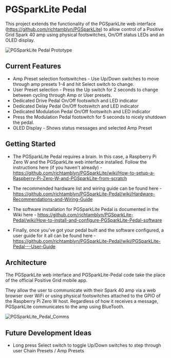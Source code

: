 # PGSparkLite Pedal

This project extends the functionality of the PGSparkLite web interface (https://github.com/richtamblyn/PGSparkLite) to allow control of a Positive Grid Spark 40 amp using physical footswitches, On/Off status LEDs and an OLED display.

![PGSparkLite Pedal Prototype](https://richtamblyn.co.uk/wp-content/uploads/2021/03/IMG-5008-scaled.jpg)

## Current Features

- Amp Preset selection footswitches - Use Up/Down switches to move through amp presets 1-4 and hit Select switch to change.
- User Preset selection - Press the Up switch for 2 seconds to change between cycling through Amp or User presets.
- Dedicated Drive Pedal On/Off footswitch and LED indicator
- Dedicated Delay Pedal On/Off footswitch and LED indicator
- Dedicated Modulation Pedal On/Off footswitch and LED indicator
- Press the Modulation Pedal footswitch for 5 seconds to nicely shutdown the pedal.
- OLED Display - Shows status messages and selected Amp Preset

## Getting Started

- The PGSparkLite Pedal requires a brain. In this case, a Raspberry Pi Zero W and the PGSparkLite web interface installed. Follow the instructions here (if you haven't already) - https://github.com/richtamblyn/PGSparkLite/wiki/How-to-setup-a-Raspberry-Pi-Zero-W-and-PGSparkLite-from-scratch

- The recommended hardware list and wiring guide can be found here - https://github.com/richtamblyn/PGSparkLite-Pedal/wiki/Hardware-Recommendations-and-Wiring-Guide

- The software installation for PGSparkLite Pedal is documented in the Wiki here - https://github.com/richtamblyn/PGSparkLite-Pedal/wiki/How-to-install-and-configure-PGSparkLite-Pedal-software

- Finally, once you've got your pedal built and the software configured, a user guide for it all can be found here - https://github.com/richtamblyn/PGSparkLite-Pedal/wiki/PGSparkLite-Pedal---User-Guide

## Architecture

The PGSparkLite web interface and PGSparkLite-Pedal code take the place of the official Positive Grid mobile app. 

They allow the user to communicate with their Spark 40 amp via a web browser over WiFi or using physical footswitches attached to the GPIO of the Raspberry Pi Zero W host. Regardless of how it receives a message, PGSparkLite communicates to the amp using BlueTooth.

![PGSparkLite_Pedal_Comms](https://richtamblyn.co.uk/wp-content/uploads/2021/03/Pedal_Architecture.jpg)

## Future Development Ideas

- Long press Select switch to toggle Up/Down switches to step through user Chain Presets / Amp Presets
